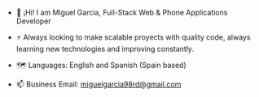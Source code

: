 - 👋 ¡Hi! I am Miguel Garcia, Full-Stack Web & Phone Applications Developer

- ⚡ Always looking to make scalable proyects with quality code, always learning new technologies and improving constantly.

- 🗺️ Languages: English and Spanish (Spain based)

- 📫 Business Email: miguelgarcia98rd@gmail.com 
